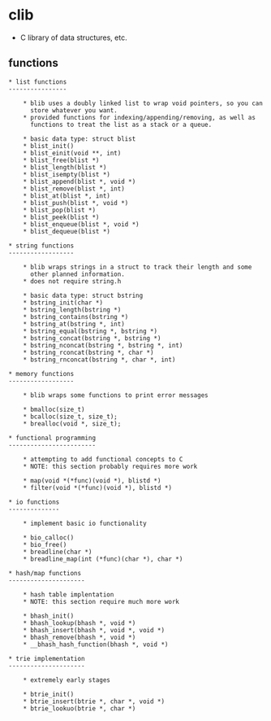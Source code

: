 
clib
====

* C library of data structures, etc.

functions
---------
    * list functions
    ----------------
 
        * blib uses a doubly linked list to wrap void pointers, so you can
          store whatever you want.
        * provided functions for indexing/appending/removing, as well as 
          functions to treat the list as a stack or a queue.

        * basic data type: struct blist
        * blist_init()
        * blist_einit(void **, int)
        * blist_free(blist *)
        * blist_length(blist *)
        * blist_isempty(blist *)
        * blist_append(blist *, void *)
        * blist_remove(blist *, int)
        * blist_at(blist *, int)
        * blist_push(blist *, void *)
        * blist_pop(blist *)
        * blist_peek(blist *)
        * blist_enqueue(blist *, void *)
        * blist_dequeue(blist *)

    * string functions
    ------------------

        * blib wraps strings in a struct to track their length and some
          other planned information.
        * does not require string.h

        * basic data type: struct bstring
        * bstring_init(char *)
        * bstring_length(bstring *)
        * bstring_contains(bstring *)
        * bstring_at(bstring *, int)
        * bstring_equal(bstring *, bstring *)
        * bstring_concat(bstring *, bstring *)
        * bstring_nconcat(bstring *, bstring *, int)
        * bstring_rconcat(bstring *, char *)
        * bstring_rnconcat(bstring *, char *, int)

    * memory functions
    ------------------
        
        * blib wraps some functions to print error messages

        * bmalloc(size_t)
        * bcalloc(size_t, size_t);
        * brealloc(void *, size_t);

    * functional programming
    ------------------------

        * attempting to add functional concepts to C
        * NOTE: this section probably requires more work

        * map(void *(*func)(void *), blistd *)
        * filter(void *(*func)(void *), blistd *)

    * io functions
    --------------

        * implement basic io functionality

        * bio_calloc()
        * bio_free()
        * breadline(char *)
        * breadline_map(int (*func)(char *), char *)

    * hash/map functions
    ---------------------

        * hash table implentation
        * NOTE: this section require much more work

        * bhash_init()
        * bhash_lookup(bhash *, void *)
        * bhash_insert(bhash *, void *, void *)
        * bhash_remove(bhash *, void *)
        * __bhash_hash_function(bhash *, void *)

    * trie implementation
    ---------------------

        * extremely early stages

        * btrie_init()
        * btrie_insert(btrie *, char *, void *)
        * btrie_lookuo(btrie *, char *)

